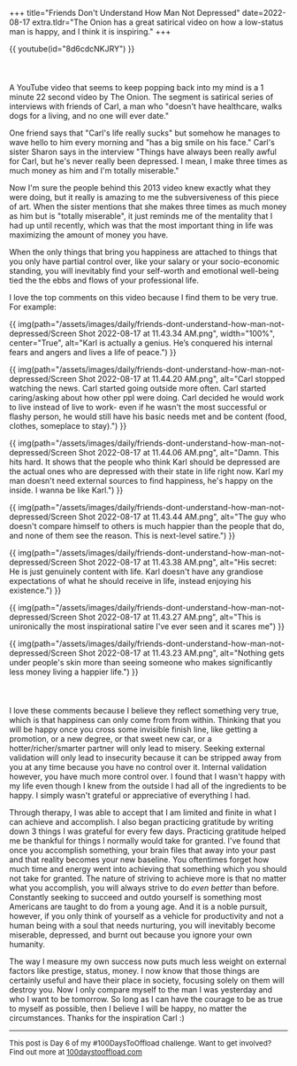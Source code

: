 +++
title="Friends Don't Understand How Man Not Depressed"
date=2022-08-17
extra.tldr="The Onion has a great satirical video on how a low-status man is happy, and I think it is inspiring."
+++

{{ youtube(id="8d6cdcNKJRY") }}

<div style="height: 25px"></div>

A YouTube video that seems to keep popping back into my mind is a 1 minute 22 second video by The Onion. The segment is satirical series of interviews with friends of Carl, a man who "doesn't have healthcare, walks dogs for a living, and no one will ever date."

One friend says that "Carl's life really sucks" but somehow he manages to wave hello to him every morning and "has a big smile on his face." Carl's sister Sharon says in the interview "Things have always been really awful for Carl, but he's never really been depressed. I mean, I make three times as much money as him and I'm totally miserable."

Now I'm sure the people behind this 2013 video knew exactly what they were doing, but it really is amazing to me the subversiveness of this piece of art. When the sister mentions that she makes three times as much money as him but is "totally miserable", it just reminds me of the mentality that I had up until recently, which was that the most important thing in life was maximizing the amount of money you have. 

When the only things that bring you happiness are attached to things that you only have partial control over, like your salary or your socio-economic standing, you will inevitably find your self-worth and emotional well-being tied the the ebbs and flows of your professional life. 

I love the top comments on this video because I find them to be very true. For example:

{{ img(path="/assets/images/daily/friends-dont-understand-how-man-not-depressed/Screen Shot 2022-08-17 at 11.43.34 AM.png", width="100%", center="True", alt="Karl is actually a genius. He’s conquered his internal fears and angers and lives a life of peace.") }}
  


{{ img(path="/assets/images/daily/friends-dont-understand-how-man-not-depressed/Screen Shot 2022-08-17 at 11.44.20 AM.png", alt="Carl stopped watching the news. 
Carl started going outside more often.
Carl started caring/asking about how other ppl were doing. 
Carl decided he would work to live instead of live to work- even if he wasn't the most successful or flashy person, he would still have his basic needs met and be content (food, clothes, someplace to stay).") }}


{{ img(path="/assets/images/daily/friends-dont-understand-how-man-not-depressed/Screen Shot 2022-08-17 at 11.44.06 AM.png", alt="Damn. This hits hard. It shows that the people who think Karl should be depressed are the actual ones who are depressed with their state in life right now. Karl my man doesn't need external sources to find happiness, he's happy on the inside. I wanna be like Karl.") }}

{{ img(path="/assets/images/daily/friends-dont-understand-how-man-not-depressed/Screen Shot 2022-08-17 at 11.43.44 AM.png", alt="The guy who doesn't compare himself to others is much happier than the people that do, and none of them see the reason. This is next-level satire.") }}


{{ img(path="/assets/images/daily/friends-dont-understand-how-man-not-depressed/Screen Shot 2022-08-17 at 11.43.38 AM.png", alt="His secret: He is just genuinely content with life. Karl doesn't have any grandiose expectations of what he should receive in life, instead enjoying his existence.") }}


{{ img(path="/assets/images/daily/friends-dont-understand-how-man-not-depressed/Screen Shot 2022-08-17 at 11.43.27 AM.png", alt="This is unironically the most inspirational satire I've ever seen and it scares me") }}

{{ img(path="/assets/images/daily/friends-dont-understand-how-man-not-depressed/Screen Shot 2022-08-17 at 11.43.23 AM.png", alt="Nothing gets under people's skin more than seeing someone who makes significantly less money living a happier life.") }}

<div style="height: 25px"></div>

I love these comments because I believe they reflect something very true, which is that happiness can only come from from within. Thinking that you will be happy once you cross some invisible finish line, like getting a promotion, or a new degree, or that sweet new car, or a hotter/richer/smarter partner will only lead to misery. Seeking external validation will only lead to insecurity because it can be stripped away from you at any time because you have no control over it. Internal validation however, you have much more control over. I found that I wasn't happy with my life even though I knew from the outside I had all of the ingredients to be happy. I simply wasn't grateful or appreciative of everything I had. 

Through therapy, I was able to accept that I am limited and finite in what I can achieve and accomplish. I also began practicing gratitude by writing down 3 things I was grateful for every few days. Practicing gratitude helped me be thankful for things I normally would take for granted. I've found that once you accomplish something, your brain files that away into your past and that reality becomes your new baseline. You oftentimes forget how much time and energy went into achieving that something which you should not take for granted. The nature of striving to achieve more is that no matter what you accomplish, you will always strive to do _even better_ than before. Constantly seeking to succeed and outdo yourself is something most Americans are taught to do from a young age. And it is a noble pursuit, however, if you only think of yourself as a vehicle for productivity and not a human being with a soul that needs nurturing, you will inevitably become miserable, depressed, and burnt out because you ignore your own humanity.

The way I measure my own success now puts much less weight on external factors like prestige, status, money. I now know that those things are certainly useful and have their place in society, focusing solely on them will destroy you. Now I only compare myself to the man I was yesterday and who I want to be tomorrow. So long as I can have the courage to be as true to myself as possible, then I believe I will be happy, no matter the circumstances. Thanks for the inspiration Carl :) 

---
<font size="2">
    This post is Day 6 of my #100DaysToOffload challenge. Want to get involved? Find out more at 
    <a href="https://100daystooffload.com">100daystooffload.com</a>
</font>